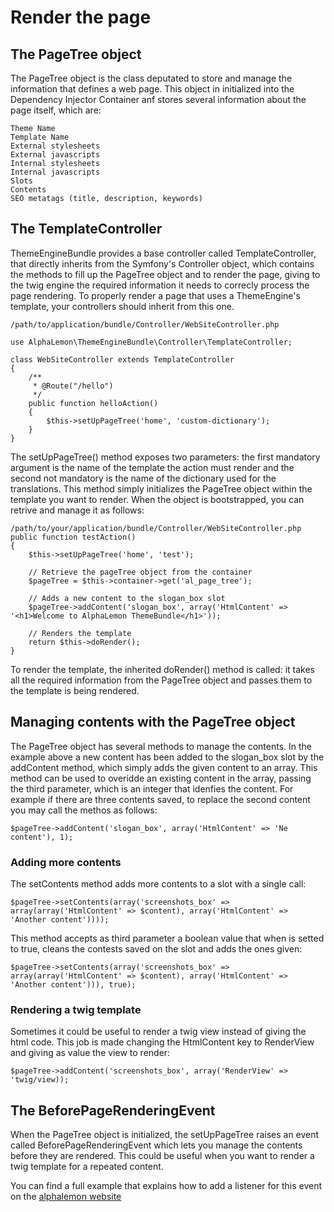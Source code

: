 # Render the page

## The PageTree object
The PageTree object is the class deputated to store and manage the information that defines a web page. This object in initialized into the Dependency 
Injector Container anf stores several information about the page itself, which are:

    Theme Name
    Template Name
    External stylesheets
    External javascripts
    Internal stylesheets
    Internal javascripts
    Slots
    Contents
    SEO metatags (title, description, keywords)

## The TemplateController
ThemeEngineBundle provides a base controller called TemplateController, that directly inherits from the Symfony's Controller object, which contains 
the methods to fill up the PageTree object and to render the page, giving to the twig engine the required information it needs to correcly process the 
page rendering. To properly render a page that uses a ThemeEngine's template, your controllers should inherit from this one.

    /path/to/application/bundle/Controller/WebSiteController.php
    
    use AlphaLemon\ThemeEngineBundle\Controller\TemplateController;

    class WebSiteController extends TemplateController
    {
        /**
         * @Route("/hello")
         */
        public function helloAction()
        {
            $this->setUpPageTree('home', 'custom-dictionary');
        }
    }

The setUpPageTree() method exposes two parameters: the first mandatory argument is the name of the template the action must render and the second not 
mandatory is the name of the dictionary used for the translations. This method simply initializes the PageTree object within the template you want to render.
When the object is bootstrapped, you can retrive and manage it as follows:
    
    /path/to/your/application/bundle/Controller/WebSiteController.php
    public function testAction()
    {
        $this->setUpPageTree('home', 'test');

        // Retrieve the pageTree object from the container
        $pageTree = $this->container->get('al_page_tree');

        // Adds a new content to the slogan_box slot
        $pageTree->addContent('slogan_box', array('HtmlContent' => '<h1>Welcome to AlphaLemon ThemeBundle</h1>')); 

        // Renders the template
        return $this->doRender();
    }
    
To render the template, the inherited doRender() method is called: it takes all the required information from the PageTree object and passes them 
to the template is being rendered.

## Managing contents with the PageTree object
The PageTree object has several methods to manage the contents. In the example above a new content has been added to the slogan_box slot by the 
addContent method, which simply adds the given content to an array. This method can be used to overidde an existing content in the array, passing
the third parameter, which is an integer that idenfies the content. For example if there are three contents saved, to replace the second content
you may call the methos as follows:

    $pageTree->addContent('slogan_box', array('HtmlContent' => 'Ne content'), 1); 

### Adding more contents 
The setContents method adds more contents to a slot with a single call:

    $pageTree->setContents(array('screenshots_box' => array(array('HtmlContent' => $content), array('HtmlContent' => 'Another content'))));
    
This method accepts as third parameter a boolean value that when is setted to true, cleans the contests saved on the slot and adds the ones given:

    $pageTree->setContents(array('screenshots_box' => array(array('HtmlContent' => $content), array('HtmlContent' => 'Another content'))), true);
    
### Rendering a twig template
Sometimes it could be useful to render a twig view instead of giving the html code. This job is made changing the HtmlContent key to RenderView and
giving as value the view to render:

    $pageTree->addContent('screenshots_box', array('RenderView' => 'twig/view));

## The BeforePageRenderingEvent
When the PageTree object is initialized, the setUpPageTree raises an event called BeforePageRenderingEvent which lets you manage the contents before
they are rendered. This could be useful when you want to render a twig template for a repeated content. 

You can find a full example that explains how to add a listener for this event on the [alphalemon website](http://alphalemon.com/how-to-change-a-content-at-runtime)